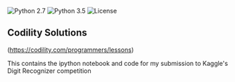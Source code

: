 ![Python 2.7](https://img.shields.io/badge/python-2.7-blue.svg)
![Python 3.5](https://img.shields.io/badge/python-3.5-blue.svg)
![License](https://img.shields.io/badge/license-MIT%20License-blue.svg)
## Codility Solutions
(https://codility.com/programmers/lessons)

This contains the ipython notebook and code for my submission to Kaggle's Digit Recognizer competition
